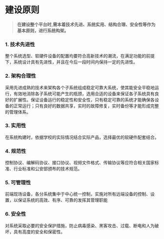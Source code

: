 # 建设原则

> **在建设整个平台时,需本着技术先进、系统实用、结构合理、安全性等作为基本原则，进行系统构架。**

### 1. 技术先进性

整个系统选型、软硬件设备的配置均要符合高新技术的潮流，在满足功能的前提下，系统设计具有先进性，并且在今后一段时间内保持一定的先进性。

### 2. 架构合理性

采用先进成熟的技术来架构各个子系统组成稳定可靠大系统，使其能安全平稳地运行，有效地消除各子系统可能产生的瓶颈，选用合适的设备来保证各子系统具有良好的扩展性。保证设备运行的稳定性和安全性，只有稳定可靠的系统才能确保各设备的正常运行；只有良好的数据共享，实时的故障修复，实时备份等才能形成完整的管理体系。

### 3. 实用性

在系统构建时，依据学校的实际情况结合实际产品，选择最优的软硬件配套结合。

### 4. 规范性

控制协议、编解码协议、接口协议、视频文件格式、传输协议等应符合相关国家标准、行业标准和公安部颁布的技术规范。

### 5. 可管理性

前端现场设备，各分系统集中于中心统一控制，实施对所有远端设备的控制、设置，以保证系统的高效、有序、可靠的发挥其管理职能

### 6. 安全性

对系统采取必要的安全保护措施，防止病毒感染、黑客攻击、过载、断电和人为破坏，具有高度的安全和保密性。
